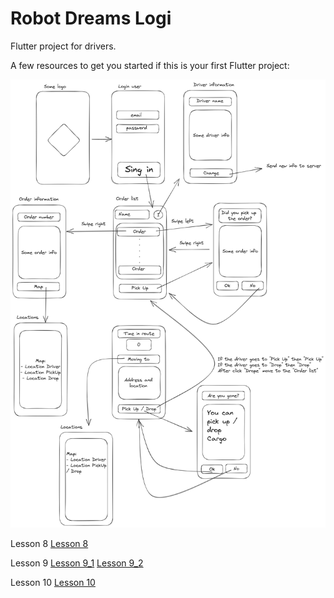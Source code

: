 # Robot Dreams Logi

Flutter project for drivers.

A few resources to get you started if this is your first Flutter project:

![Scheme](doc/project.jpg)

Lesson 8
[Lesson 8](doc/lesson_8.gif)

Lesson 9
[Lesson 9_1](doc/lesson_9_1.gif)
[Lesson 9_2](doc/lesson_9_2.gif)

Lesson 10
[Lesson 10](doc/lesson_10.gif)
